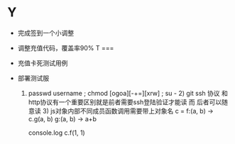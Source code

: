 Y
===
* 完成签到一个小调整
* 调整充值代码，覆盖率90%
T
===
* 充值卡死测试用例
* 部署测试服


    1) passwd username ; chmod [ogoa][-+=][xrw] ; su - 2) git ssh 协议 和 http协议有一个重要区别就是前者需要ssh登陆验证才能读 而 后者可以随意读 3) js对象内部不同成员函数调用需要带上对象名
    c =
      f:(a, b) -> c.g(a, b)
        g:(a, b) -> a+b

        console.log c.f(1, 1)

